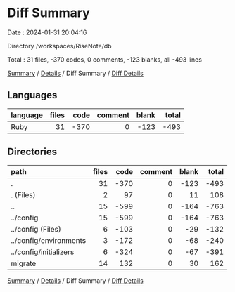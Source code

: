 # Diff Summary

Date : 2024-01-31 20:04:16

Directory /workspaces/RiseNote/db

Total : 31 files,  -370 codes, 0 comments, -123 blanks, all -493 lines

[Summary](results.md) / [Details](details.md) / Diff Summary / [Diff Details](diff-details.md)

## Languages
| language | files | code | comment | blank | total |
| :--- | ---: | ---: | ---: | ---: | ---: |
| Ruby | 31 | -370 | 0 | -123 | -493 |

## Directories
| path | files | code | comment | blank | total |
| :--- | ---: | ---: | ---: | ---: | ---: |
| . | 31 | -370 | 0 | -123 | -493 |
| . (Files) | 2 | 97 | 0 | 11 | 108 |
| .. | 15 | -599 | 0 | -164 | -763 |
| ../config | 15 | -599 | 0 | -164 | -763 |
| ../config (Files) | 6 | -103 | 0 | -29 | -132 |
| ../config/environments | 3 | -172 | 0 | -68 | -240 |
| ../config/initializers | 6 | -324 | 0 | -67 | -391 |
| migrate | 14 | 132 | 0 | 30 | 162 |

[Summary](results.md) / [Details](details.md) / Diff Summary / [Diff Details](diff-details.md)